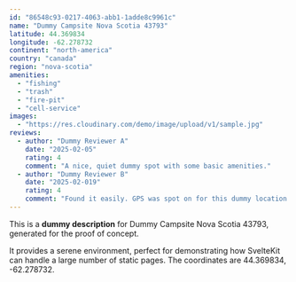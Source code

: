 ```yaml
---
id: "86548c93-0217-4063-abb1-1adde8c9961c"
name: "Dummy Campsite Nova Scotia 43793"
latitude: 44.369834
longitude: -62.278732
continent: "north-america"
country: "canada"
region: "nova-scotia"
amenities:
  - "fishing"
  - "trash"
  - "fire-pit"
  - "cell-service"
images:
  - "https://res.cloudinary.com/demo/image/upload/v1/sample.jpg"
reviews:
  - author: "Dummy Reviewer A"
    date: "2025-02-05"
    rating: 4
    comment: "A nice, quiet dummy spot with some basic amenities."
  - author: "Dummy Reviewer B"
    date: "2025-02-019"
    rating: 4
    comment: "Found it easily. GPS was spot on for this dummy location."
---
```


This is a **dummy description** for Dummy Campsite Nova Scotia 43793, generated for the proof of concept.

It provides a serene environment, perfect for demonstrating how SvelteKit can handle a large number of static pages. The coordinates are 44.369834, -62.278732.
